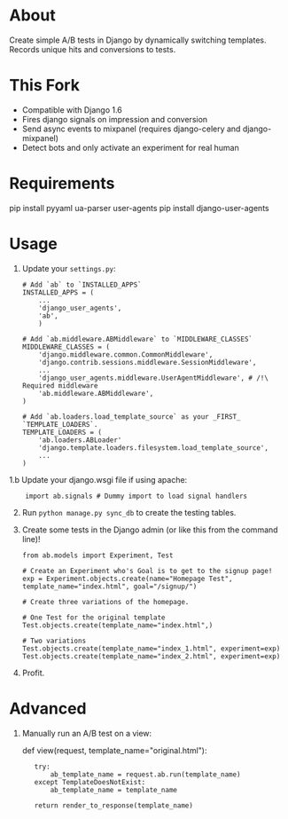 About
=====

Create simple A/B tests in Django by dynamically switching templates. Records unique hits and conversions to tests.

This Fork
====
  * Compatible with Django 1.6
  * Fires django signals on impression and conversion
  * Send async events to mixpanel (requires django-celery and django-mixpanel)
  * Detect bots and only activate an experiment for real human

Requirements
============

pip install pyyaml ua-parser user-agents
pip install django-user-agents


Usage
=====



 1. Update your `settings.py`:

        # Add `ab` to `INSTALLED_APPS`
        INSTALLED_APPS = (
            ...
            'django_user_agents',
            'ab',
            )
            
        # Add `ab.middleware.ABMiddleware` to `MIDDLEWARE_CLASSES`
        MIDDLEWARE_CLASSES = (
            'django.middleware.common.CommonMiddleware',
            'django.contrib.sessions.middleware.SessionMiddleware',
            ...
            'django_user_agents.middleware.UserAgentMiddleware', # /!\ Required middleware
            'ab.middleware.ABMiddleware',
        )

        # Add `ab.loaders.load_template_source` as your _FIRST_ `TEMPLATE_LOADERS`.
        TEMPLATE_LOADERS = (
            'ab.loaders.ABLoader'
            'django.template.loaders.filesystem.load_template_source',
            ...
        )

 1.b Update your django.wsgi file if using apache:

        import ab.signals # Dummy import to load signal handlers


 2. Run `python manage.py sync_db` to create the testing tables.

 3. Create some tests in the Django admin (or like this from the command line)!

        from ab.models import Experiment, Test
        
        # Create an Experiment who's Goal is to get to the signup page!
        exp = Experiment.objects.create(name="Homepage Test", template_name="index.html", goal="/signup/")
        
        # Create three variations of the homepage.
        
        # One Test for the original template
        Test.objects.create(template_name="index.html",)
        
        # Two variations
        Test.objects.create(template_name="index_1.html", experiment=exp)
        Test.objects.create(template_name="index_2.html", experiment=exp)

 5. Profit.
 
 
Advanced
========

  1. Manually run an A/B test on a view:
  
        def view(request, template_name="original.html"):
        
            try:
                ab_template_name = request.ab.run(template_name)
            except TemplateDoesNotExist:
                ab_template_name = template_name
            
            return render_to_response(template_name)
    
